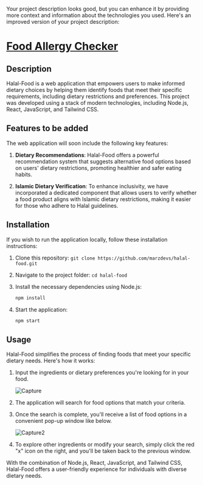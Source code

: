 Your project description looks good, but you can enhance it by providing more context and information about the technologies you used. Here's an improved version of your project description:

# [Food Allergy Checker](https://fascinating-crisp-96c7ec.netlify.app/)

## Description

Halal-Food is a web application that empowers users to make informed dietary choices by helping them identify foods that meet their specific requirements, including dietary restrictions and preferences. This project was developed using a stack of modern technologies, including Node.js, React, JavaScript, and Tailwind CSS.

## Features to be added

The web application will soon include the following key features:

1. **Dietary Recommendations**: Halal-Food offers a powerful recommendation system that suggests alternative food options based on users' dietary restrictions, promoting healthier and safer eating habits.

2. **Islamic Dietary Verification**: To enhance inclusivity, we have incorporated a dedicated component that allows users to verify whether a food product aligns with Islamic dietary restrictions, making it easier for those who adhere to Halal guidelines.

## Installation

If you wish to run the application locally, follow these installation instructions:

1. Clone this repository: `git clone https://github.com/marzdevs/halal-food.git`
2. Navigate to the project folder: `cd halal-food`
3. Install the necessary dependencies using Node.js:

   ```bash
   npm install
   ```

4. Start the application:

   ```bash
   npm start
   ```

## Usage

Halal-Food simplifies the process of finding foods that meet your specific dietary needs. Here's how it works:

1. Input the ingredients or dietary preferences you're looking for in your food.

   ![Capture](https://github.com/marzdevs/halal-food/assets/18634603/4ba548c0-1d59-4838-b094-3e90b448da6a)

2. The application will search for food options that match your criteria.

3. Once the search is complete, you'll receive a list of food options in a convenient pop-up window like below.
   
   ![Capture2](https://github.com/marzdevs/halal-food/assets/18634603/b37587f0-0151-437d-9f32-fc9c068faf36)

4. To explore other ingredients or modify your search, simply click the red "x" icon on the right, and you'll be taken back to the previous window.

With the combination of Node.js, React, JavaScript, and Tailwind CSS, Halal-Food offers a user-friendly experience for individuals with diverse dietary needs.











